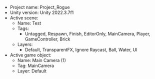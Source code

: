 <!-- UNITY CODE ASSIST INSTRUCTIONS START -->
- Project name: Project_Rogue
- Unity version: Unity 2022.3.7f1
- Active scene:
  - Name: Test
  - Tags:
    - Untagged, Respawn, Finish, EditorOnly, MainCamera, Player, GameController, Brick
  - Layers:
    - Default, TransparentFX, Ignore Raycast, Ball, Water, UI
- Active game object:
  - Name: Main Camera (1)
  - Tag: MainCamera
  - Layer: Default
<!-- UNITY CODE ASSIST INSTRUCTIONS END -->